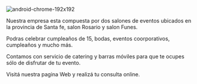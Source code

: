 ![android-chrome-192x192](https://user-images.githubusercontent.com/106201160/178334051-ba49a5cc-bf59-481d-b2aa-8e9423057ae1.png)

Nuestra empresa esta compuesta por dos salones de eventos ubicados en la provincia de Santa fe, salon  Rosario y salon Funes.

Podras celebrar cumpleaños de 15, bodas, eventos coorporativos, cumpleaños y mucho más.

Contamos con servicio de catering y barras móviles para que te ocupes sólo de disfrutar de tu evento.

Visitá nuestra pagina Web y realizá tu consulta online.
